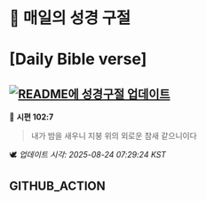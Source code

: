 # 🙏 매일의 성경 구절
# [Daily Bible verse]
## [![README에 성경구절 업데이트](https://github.com/DONGSUKA/first_test/actions/workflows/update-readme-bible.yml/badge.svg)](https://github.com/DONGSUKA/first_test/actions/workflows/update-readme-bible.yml)
<!-- START_BIBLE_VERSE -->
📖 **시편 102:7**
> 내가 밤을 새우니 지붕 위의 외로운 참새 같으니이다

🕊️ _업데이트 시각: 2025-08-24 07:29:24 KST_
  <!-- END_BIBLE_VERSE -->
## GITHUB_ACTION
